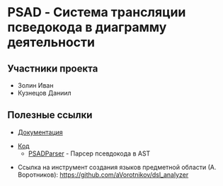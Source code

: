 # PSAD - Система трансляции псведокода в диаграмму деятельности

## Участники проекта

+ Золин Иван
+ Кузнецов Даниил

## Полезные ссылки

+ [Документация](docs)
* [Код](src)
  * [PSADParser](src/PSADParser) - Парсер псевдокода в AST

+ Ссылка на инструмент создания языков предметной области (А. Воротников): https://github.com/aVorotnikov/dsl_analyzer